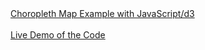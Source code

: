 <br><br>
<a href=" ">Choropleth Map Example with JavaScript/d3 </a> 
 <br><br>
<a href="https://alpharank.com/spac_001/hg/choropleth.html">Live Demo of the Code </a> 
<br><br>
